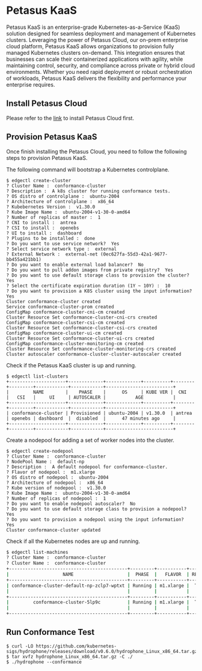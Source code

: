 # Petasus KaaS

Petasus KaaS is an enterprise-grade Kubernetes-as-a-Service (KaaS) solution designed for seamless deployment and management of Kubernetes clusters. Leveraging the power of Petasus Cloud, our on-prem enterprise cloud platform, Petasus KaaS allows organizations to provision fully managed Kubernetes clusters on-demand. This integration ensures that businesses can scale their containerized applications with agility, while maintaining control, security, and compliance across private or hybrid cloud environments. Whether you need rapid deployment or robust orchestration of workloads, Petasus KaaS delivers the flexibility and performance your enterprise requires.

## Install Petasus Cloud
Please refer to the [link](../../v1.29/petasus-cloud/README.md) to install Petasus Cloud first. 

## Provision Petasus KaaS
Once finish installing the Petasus Cloud, you need to follow the following steps to provision Petasus KaaS.

The following command will bootstrap a Kubernetes controlplane.

```shell
$ edgectl create-cluster
? Cluster Name :  conformance-cluster
? Description :  A k8s cluster for running conformance tests.
? OS distro of controlplane :  ubuntu-2004
? Architecture of controlplane :  x86_64
? Kubebernetes Version :  v1.30.0
? Kube Image Name :  ubuntu-2004-v1-30-0-amd64
? Number of replicas of master :  1
? CNI to install :  antrea
? CSI to install :  openebs
? UI to install :  dashboard
? Plugins to be installed :  done
? Do you want to use service network?  Yes
? Select service network type :  external
? External Network :  external-net (0ec627fa-55d3-42a1-9677-bb455a421bb1)
? Do you want to enable external load balancer?  No
? Do you want to pull addon images from private registry?  Yes
? Do you want to use default storage class to provision the cluster?  Yes
? Select the certificate expiration duration (1Y ~ 10Y) :  10
? Do you want to provision a K8S cluster using the input information?  Yes
Cluster conformance-cluster created
Service conformance-cluster-prom created
ConfigMap conformance-cluster-cni-cm created
Cluster Resource Set conformance-cluster-cni-crs created
ConfigMap conformance-cluster-csi-cm created
Cluster Resource Set conformance-cluster-csi-crs created
ConfigMap conformance-cluster-ui-cm created
Cluster Resource Set conformance-cluster-ui-crs created
ConfigMap conformance-cluster-monitoring-cm created
Cluster Resource Set conformance-cluster-monitoring-crs created
Cluster autoscaler conformance-cluster-cluster-autoscaler created
```

Check if the Petasus KaaS cluster is up and running.

```shell
$ edgectl list-clusters 
+---------------------+-------------+-------------+----------+--------+---------+------------+------------+-------------------------+
|         NAME        |    PHASE    |      OS     | KUBE VER |  CNI   |   CSI   |     UI     | AUTOSCALER |           AGE           |
+---------------------+-------------+-------------+----------+--------+---------+------------+------------+-------------------------+
| conformance-cluster | Provisioned | ubuntu-2004 | v1.30.0  | antrea | openebs | dashboard  |  disabled  |      47 minutes ago     |
+---------------------+-------------+-------------+----------+--------+---------+------------+------------+-------------------------+
```

Create a nodepool for adding a set of worker nodes into the cluster.

```shell
$ edgectl create-nodepool
? Cluster Name :  conformance-cluster
? NodePool Name :  default-np
? Description :  A default nodepool for conformance-cluster.
? Flavor of nodepool :  m1.xlarge
? OS distro of nodepool :  ubuntu-2004
? Architecture of nodepool :  x86_64
? Kube version of nodepool :  v1.30.0
? Kube Image Name :  ubuntu-2004-v1-30-0-amd64
? Number of replicas of nodepool :  1
? Do you want to enable nodepool autoscaler?  No
? Do you want to use default storage class to provision a nodepool?  Yes
? Do you want to provision a nodepool using the input information?  Yes
Cluster conformance-cluster updated
```

Check if all the Kubernetes nodes are up and running.

```bash
$ edgectl list-machines
? Cluster Name :  conformance-cluster
? Cluster Name :  conformance-cluster
+--------------------------------------------+---------+-----------+-------+---------+-------------------------------+----------------+
|                    NAME                    |  PHASE  |   FLAVOR  | READY | NODE RD |               IP              |      AGE       |
+--------------------------------------------+---------+-----------+-------+---------+-------------------------------+----------------+
| conformance-cluster-default-np-zclp7-wptxt | Running | m1.xlarge |  True |   True  | k8s-pod-network: 10.233.94.44 | 36 minutes ago |
|                                            |         |           |       |         |  external-net: 172.16.109.76  |                |
+--------------------------------------------+---------+-----------+-------+---------+-------------------------------+----------------+
|         conformance-cluster-5lp9c          | Running | m1.xlarge |  True |   True  | k8s-pod-network: 10.233.94.47 | 48 minutes ago |
|                                            |         |           |       |         |  external-net: 172.16.109.68  |                |
+--------------------------------------------+---------+-----------+-------+---------+-------------------------------+----------------+
```

## Run Conformance Test

```shell
$ curl -LO https://github.com/kubernetes-sigs/hydrophone/releases/download/v0.6.0/hydrophone_Linux_x86_64.tar.gz
$ tar xvfz hydrophone_Linux_x86_64.tar.gz -C ./
$ ./hydrophone --conformance
```
